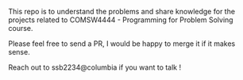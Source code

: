 This repo is to understand the problems and share knowledge for the projects related to COMSW4444 - Programming for Problem Solving course.

Please feel free to send a PR, I would be happy to merge it if it makes sense.

Reach out to ssb2234@columbia if you want to talk !
